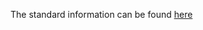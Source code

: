 The standard information can be found [here](https://github.com/AAVLD-USAHA-ITStandards/eCVI/blob/master/Normative%20standard/ecvi2.xsd)
